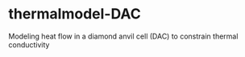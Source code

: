 # thermalmodel-DAC
Modeling heat flow in a diamond anvil cell (DAC) to constrain thermal conductivity 
